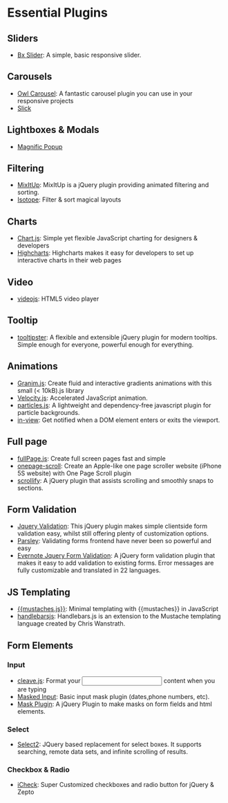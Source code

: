 # Essential Plugins

Sliders
---
* [Bx Slider](http://bxslider.com/): A simple, basic responsive slider.

Carousels
---
* [Owl Carousel](http://owlgraphic.com/owlcarousel/): A fantastic carousel plugin you can use in your responsive projects<br />
* [Slick](http://kenwheeler.github.io/slick/)

Lightboxes & Modals
---
* [Magnific Popup](http://dimsemenov.com/plugins/magnific-popup/)

Filtering
---
* [MixItUp](https://mixitup.kunkalabs.com/): MixItUp is a jQuery plugin providing animated filtering and sorting.
* [Isotope](http://isotope.metafizzy.co/): Filter & sort magical layouts

Charts
---
* [Chart.js](http://www.chartjs.org/): Simple yet flexible JavaScript charting for designers & developers
* [Highcharts](http://www.highcharts.com/): Highcharts makes it easy for developers to set up interactive charts in their web pages

Video
---
* [videojs](http://videojs.com/): HTML5 video player


Tooltip
---
* [tooltipster](http://iamceege.github.io/tooltipster/): A flexible and extensible jQuery plugin for modern tooltips.
Simple enough for everyone, powerful enough for everything.

Animations
---
* [Granim.js](https://sarcadass.github.io/granim.js/index.html): Create fluid and interactive gradients animations
with this small (< 10kB).js library
* [Velocity.js](http://velocityjs.org/): Accelerated JavaScript animation.
* [particles.js](https://marcbruederlin.github.io/particles.js/): A lightweight and dependency-free javascript plugin for particle backgrounds. 
* [in-view](https://github.com/camwiegert/in-view): Get notified when a DOM element enters or exits the viewport. 

Full page
---
* [fullPage.js](https://github.com/alvarotrigo/fullPage.js): Create full screen pages fast and simple
* [onepage-scroll](https://github.com/peachananr/onepage-scroll): Create an Apple-like one page scroller website (iPhone 5S website) with One Page Scroll plugin
* [scrollify](http://projects.lukehaas.me/scrollify/): A jQuery plugin that assists scrolling and smoothly snaps to sections.

Form Validation
---
* [Jquery Validation](https://jqueryvalidation.org/): This jQuery plugin makes simple clientside form validation easy, whilst still offering plenty of customization options.
* [Parsley](http://parsleyjs.org/): Validating forms frontend have never been so powerful and easy
* [Evernote Jquery Form Validation](https://github.com/evernote/jquery-form-validation): A jQuery form validation plugin that makes it easy to add validation to existing forms. Error messages are fully customizable and translated in 22 languages.


JS Templating
---
* [{{mustaches.js}}](https://github.com/janl/mustache.js): Minimal templating with {{mustaches}} in JavaScript
* [handlebarsjs](http://handlebarsjs.com/): Handlebars.js is an extension to the Mustache templating language created by Chris Wanstrath.


Form Elements
---
### Input
* [cleave.js](http://nosir.github.io/cleave.js/): Format your <input/> content when you are typing <br/>
* [Masked Input](http://digitalbush.com/projects/masked-input-plugin/): Basic input mask plugin (dates,phone numbers, etc).
* [Mask Plugin](https://igorescobar.github.io/jQuery-Mask-Plugin/): A jQuery Plugin to make masks on form fields and html elements.

### Select
* [Select2](https://select2.github.io/): JQuery based replacement for select boxes. It supports searching, remote data sets, and infinite scrolling of results.

### Checkbox & Radio
* [iCheck](http://icheck.fronteed.com/): Super Customized checkboxes and radio button for jQuery & Zepto
